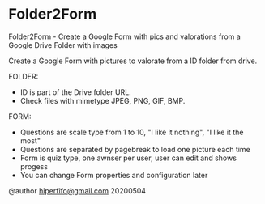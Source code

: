 # Folder2Form
Folder2Form - Create a Google Form with pics and valorations from a Google Drive Folder with images

 Create a Google Form with pictures to valorate from a ID folder from drive.
 
 FOLDER:
  - ID is part of the Drive folder URL.
  - Check files with mimetype JPEG, PNG, GIF, BMP.
 
 FORM:
  - Questions are scale type from 1 to 10, "I like it nothing", "I like it the most"
  - Questions are separated by pagebreak to load one picture each time
  - Form is quiz type, one awnser per user, user can edit and shows progess
  - You can change Form properties and configuration later
 
 @author hiperfifo@gmail.com 20200504
